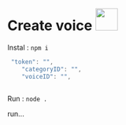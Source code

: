 # Create voice <img src="https://media.discordapp.net/attachments/975980845242396762/983957544219344936/880102313061146624.gif"  width="45px" height="45px" >

 

 Instal :  ```npm i```
 
 
```js
 "token": "",
    "categoryID": "",
    "voiceID": "",
    
   ```
   
  
  Run :  ```node .```

run...
